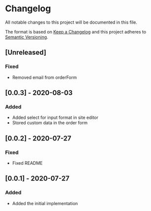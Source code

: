 # Changelog

All notable changes to this project will be documented in this file.

The format is based on [Keep a Changelog](http://keepachangelog.com/en/1.0.0/)
and this project adheres to [Semantic Versioning](http://semver.org/spec/v2.0.0.html).

## [Unreleased]

### Fixed

- Removed email from orderForm

## [0.0.3] - 2020-08-03

### Added

- Added select for input format in site editor
- Stored custom data in the order form

## [0.0.2] - 2020-07-27

### Fixed

- Fixed README

## [0.0.1] - 2020-07-27

### Added

- Added the initial implementation
